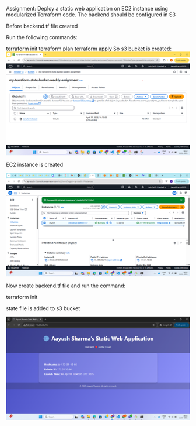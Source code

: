 Assignment: Deploy a static web application on EC2 instance using modularized Terraform code. The backend should be configured in S3

Before backend.tf file created

Run the following commands:

terraform init
terraform plan
terraform apply
So s3 bucket is created:
![alt text](../Weekly_Assignment/w5(bucket).png)

EC2 instance is created

![alt text](../Weekly_Assignment/w5(ec2).png)

Now create backend.tf file and run the command:

terraform init

state file is added to s3 bucket

![alt text](../Weekly_Assignment/w5(webpage).png)